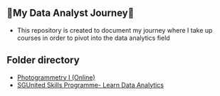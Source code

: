 ## 🌱My Data Analyst Journey🌱
- This repository is created to document my journey where I take up courses in order to pivot into the data analytics field

## Folder directory
- [Photogrammetry I (Online)](https://github.com/chongjunn-tech/data-analyst-journey/tree/master/Photogrammetry_I)
- [SGUnited Skills Programme- Learn Data Analytics](https://github.com/chongjunn-tech/data-analyst-journey/tree/master/SGUS%20Learn%20Data%20Analytics)


 
